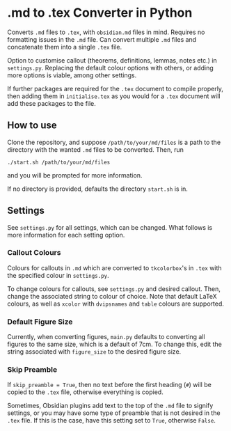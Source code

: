 # .md to .tex Converter in Python

Converts `.md` files to `.tex`, with `obsidian.md` files in mind. Requires no formatting issues in the `.md` file. Can convert multiple `.md` files and concatenate them into a single `.tex` file.

Option to customise callout (theorems, definitions, lemmas, notes etc.) in `settings.py`. Replacing the default colour options with others, or adding more options is viable, among other settings.

If further packages are required for the `.tex` document to compile properly, then adding them in `initialise.tex` as you would for a `.tex` document will add these packages to the file.

## How to use

Clone the repository, and suppose `/path/to/your/md/files` is a path to the directory with the wanted `.md` files to be converted. Then, run
```
./start.sh /path/to/your/md/files
```
and you will be prompted for more information.

If no directory is provided, defaults the directory `start.sh` is in.

## Settings

See `settings.py` for all settings, which can be changed. What follows is more information for each setting option.

### Callout Colours

Colours for callouts in `.md` which are converted to `tkcolorbox`'s in `.tex` with the specified colour in `settings.py`.

To change colours for callouts, see `settings.py` and desired callout. Then, change the associated string to colour of choice. Note that default LaTeX colours, as well as `xcolor` with `dvipsnames` and `table` colours are supported.

### Default Figure Size

Currently, when converting figures, `main.py` defaults to converting all figures to the same size, which is a default of 7cm. To change this, edit the string associated with `figure_size` to the desired figure size.

### Skip Preamble

If `skip_preamble = True`, then no text before the first heading (`#`) will be copied to the `.tex` file, otherwise everything is copied.  

Sometimes, Obsidian plugins add text to the top of the `.md` file to signify settings, or you may have some type of preamble that is not desired in the `.tex` file. If this is the case, have this setting set to `True`, otherwise `False`.
